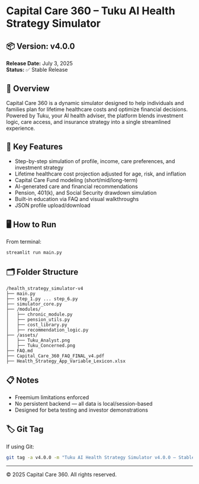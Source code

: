 # Capital Care 360 – Tuku AI Health Strategy Simulator

## 📦 Version: v4.0.0  
**Release Date:** July 3, 2025  
**Status:** ✅ Stable Release

## 🚀 Overview
Capital Care 360 is a dynamic simulator designed to help individuals and families plan for lifetime healthcare costs and optimize financial decisions. Powered by Tuku, your AI health adviser, the platform blends investment logic, care access, and insurance strategy into a single streamlined experience.

## 🧠 Key Features
- Step-by-step simulation of profile, income, care preferences, and investment strategy
- Lifetime healthcare cost projection adjusted for age, risk, and inflation
- Capital Care Fund modeling (short/mid/long-term)
- AI-generated care and financial recommendations
- Pension, 401(k), and Social Security drawdown simulation
- Built-in education via FAQ and visual walkthroughs
- JSON profile upload/download

## 🖥️ How to Run
From terminal:
```bash
streamlit run main.py
```

## 🗂️ Folder Structure
```
/health_strategy_simulator-v4
├── main.py
├── step_1.py ... step_6.py
├── simulator_core.py
├── /modules/
│   ├── chronic_module.py
│   ├── pension_utils.py
│   ├── cost_library.py
│   ├── recommendation_logic.py
├── /assets/
│   ├── Tuku_Analyst.png
│   ├── Tuku_Concerned.png
├── FAQ.md
├── Capital_Care_360_FAQ_FINAL_v4.pdf
├── Health_Strategy_App_Variable_Lexicon.xlsx
```

## 📋 Notes
- Freemium limitations enforced
- No persistent backend — all data is local/session-based
- Designed for beta testing and investor demonstrations

## 🏷️ Git Tag
If using Git:
```bash
git tag -a v4.0.0 -m "Tuku AI Health Strategy Simulator v4.0.0 – Stable Release"
```

---

© 2025 Capital Care 360. All rights reserved.
